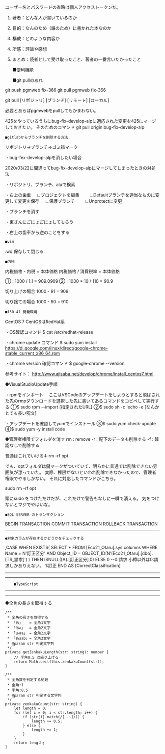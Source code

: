 ユーザー名とパスワードの省略は個人アクセストークンだ。


1. 著者：どんな人が書いているのか
2. 目的：なんのため（誰のため）に書かれた本なのか
3. 構成：どのような内容か
4. 所感：評論や感想
5. まとめ：読者として受け取ったこと、著者の一番言いたかったこと  


	■便利機能

	■git pullのあれ

git push pgmweb fix-366
git pull pgmweb fix-366

git pull [リポジトリ] [ブランチ]
         [リモート]   [ローカル]

必要とあらばpgmwebをpullしてもかまわない。

425をやっているうちにbug-fix-develop-alpに適応された変更を425にマージしておきたい。
そのためのコマンド
git pull origin bug-fix-develop-alp

	■gitlabからブランチを削除する方法

リポジトリ→ブランチ→ゴミ箱マーク


・bug-fex-develop-alpを消したい場合

2020/03/22に間違ってbug-fix-develop-alpにマージしてしまったときの対処法


・リポジトリ、ブランチ、alpで検索

・右上の歯車
　∟プロジェクトを編集
　　∟Defaultブランチを適当なものに変更して変更を保存
　∟保護ブランチ
　　∟Unprotectに変更

・ブランチを消す

・東さんにごにょごにょしてもらう

・右上の歯車から逆のことをする



	■vim

:wq 保存して閉じる

	■内税

内税価格 - 内税 = 本体価格
内税価格 / 消費税率 = 本体価格

① : 1000 / 1.1 = 909.0909
② : 1000 * 10 / 110 = 90.9

切り上げの場合
1000 - 91 = 909

切り捨ての場合
1000 - 90 = 910

	■150.41 開発環境

CentOS 7
CentOSはRedHat系

・OS確認コマンド
$ cat /etc/redhat-release

・chrome update コマンド
$ sudo yum install https://dl.google.com/linux/direct/google-chrome-stable_current_x86_64.rpm

・chrome version 確認コマンド
$ google-chrome --version

参考サイト：
http://www.ajisaba.net/develop/chrome/install_centos7.html


●VisualStudioUpdate手順

・rpmをインポート
　ここはVSCodeのアップデートをしようとすると飛ばされた先のrmpダウンロードを選択した先に書いてあるコマンドをコピペして実行する
①$ sudo rpm --import [指定されたURL]
②$ sudo sh -c 'echo -e [なんかとても長い呪文]

・アップデートを確認してyumでインストール
③$ sudo yum check-update
④$ sudo yum -y install code



●管理者権限でフォルダを消す
rm : remove
-r : 配下のデータも削除する
-f : 確認なしで削除する

普通はこれでいける↓
rm -rf opt

でも、optフォルダは鍵マークがついていて、明らかに普通では削除できない雰囲気が漂っていた。
実際、権限がないといわれ削除できなかったので、管理者権限でやるしかない。
それに対応したコマンドがこちら。

sudo rm -rf opt

頭にsudo をつけただけだが、これだけで警告もなしに一瞬で消える。
気をつけないとマジでやばいな。

	●SQL SERVER のトランザクション

BEGIN TRANSACTION
COMMIT TRANSACTION
ROLLBACK TRANSACTION

-------------------------------------------------------------------------------------------------------------------------------------------

	●対象カラムが存在するかどうかをチェックする

   ,CASE
		WHEN EXISTS(
			SELECT *
			FROM   [Eco21_Otaru].sys.columns
			WHERE  Name = N'訂正区分'
			AND    Object_ID = OBJECT_ID(N'[Eco21_Otaru].[dbo].[TS_請求]')
		) THEN ISNULL([A].[訂正区分],0)
		ELSE 0 --0:請求 小樽以外は0:請求しかありえない。 1:訂正
	END AS [CorrectClassification]



-------------------------------------------------------------------------------------------------------------------------------------------
-------------------------------------------------------------------------------------------------------------------------------------------
		■TypeScript
-------------------------------------------------------------------------------------------------------------------------------------------
-------------------------------------------------------------------------------------------------------------------------------------------


●全角の長さを取得する

    /**
     * 全角の長さを取得する
     * 「あ」   = 全角1文字
     * 「あa」  = 全角2文字
     * 「あaa」 = 全角2文字
     * 「あaab」= 全角3文字
     * @param str 判定文字列
     */
    private getZenkakuLength(str: string): number {
        // 半角0.5 は繰り上げる
        return Math.ceil(this.zenkakuCount(str));
    }

    /**
     * 全角数を判定する処理
     * 全角:1
     * 半角:0.5
     * @param str 判定する文字列
     */
    private zenkakuCount(str: string) {
        let length = 0;
        for (let i = 0; i < str.length; i++) {
            if (str[i].match(/[ -~]/)) {
                length += 0.5;
            } else {
                length += 1;
            }
        }
        return length;
    }

